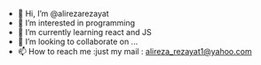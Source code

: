 - 👋 Hi, I’m @alirezarezayat
- 👀 I’m interested in programming
- 🌱 I’m currently learning react and JS
- 💞️ I’m looking to collaborate on ...
- 📫 How to reach me :just my mail : alireza_rezayat1@yahoo.com

<!---
alirezarezayat/alirezarezayat is a ✨ special ✨ repository because its `README.md` (this file) appears on your GitHub profile.
You can click the Preview link to take a look at your changes.
--->
